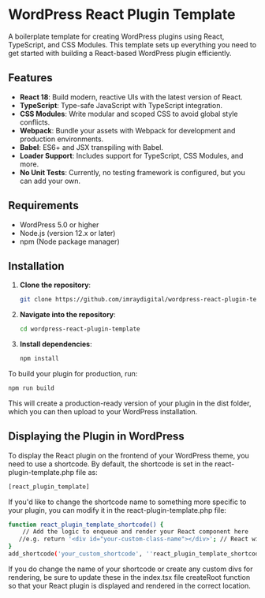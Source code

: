 # WordPress React Plugin Template

A boilerplate template for creating WordPress plugins using React, TypeScript, and CSS Modules. This template sets up everything you need to get started with building a React-based WordPress plugin efficiently.

## Features

- **React 18**: Build modern, reactive UIs with the latest version of React.
- **TypeScript**: Type-safe JavaScript with TypeScript integration.
- **CSS Modules**: Write modular and scoped CSS to avoid global style conflicts.
- **Webpack**: Bundle your assets with Webpack for development and production environments.
- **Babel**: ES6+ and JSX transpiling with Babel.
- **Loader Support**: Includes support for TypeScript, CSS Modules, and more.
- **No Unit Tests**: Currently, no testing framework is configured, but you can add your own.

## Requirements

- WordPress 5.0 or higher
- Node.js (version 12.x or later)
- npm (Node package manager)

## Installation

1. **Clone the repository**:

   ```bash
   git clone https://github.com/imraydigital/wordpress-react-plugin-template.git
   
2. **Navigate into the repository**:
   ```bash
   cd wordpress-react-plugin-template
   ```

3. **Install dependencies**:

   ```bash
   npm install
   ```

To build your plugin for production, run:

```bash
npm run build
```

This will create a production-ready version of your plugin in the dist folder, which you can then upload to your WordPress installation.

## Displaying the Plugin in WordPress

To display the React plugin on the frontend of your WordPress theme, you need to use a shortcode. By default, the shortcode is set in the react-plugin-template.php file as:

```bash
[react_plugin_template]
```
If you'd like to change the shortcode name to something more specific to your plugin, you can modify it in the react-plugin-template.php file:

```bash
function react_plugin_template_shortcode() {
    // Add the logic to enqueue and render your React component here
   //e.g. return '<div id="your-custom-class-name"></div>'; // React will render into this div
}
add_shortcode('your_custom_shortcode', ''react_plugin_template_shortcode');
```
If you do change the name of your shortcode or create any custom divs for rendering, be sure to update these in the index.tsx file createRoot function so that your React plugin is displayed and rendered in the correct location.
